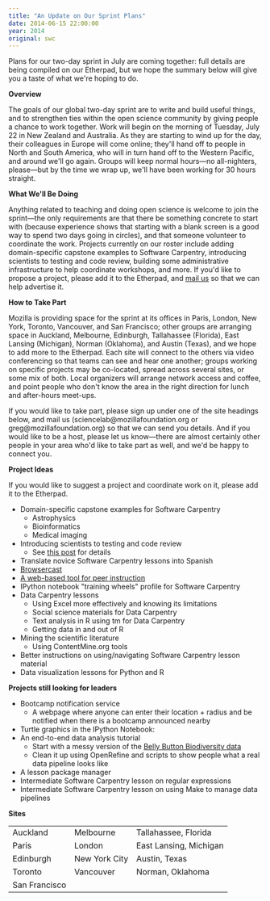 ```yaml
---
title: "An Update on Our Sprint Plans"
date: 2014-06-15 22:00:00
year: 2014
original: swc
---
```

<p>
  Plans for our two-day sprint in July
  are coming together:
  full details are being compiled on our Etherpad,
  but we hope the summary below will give you a taste of what we're hoping to do.
</p>
<p><strong>Overview</strong></p>
<p>The goals of our global two-day sprint are to write and build useful things, and to strengthen ties within the open science community by giving people a chance to work together. Work will begin on the morning of Tuesday, July 22 in New Zealand and Australia. As they are starting to wind up for the day, their colleagues in Europe will come online; they'll hand off to people in North and South America, who will in turn hand off to the Western Pacific, and around we'll go again. Groups will keep normal hours&mdash;no all-nighters, please&mdash;but by the time we wrap up, we'll have been working for 30 hours straight.</p>
<p><strong>What We'll Be Doing</strong></p>
<p>Anything related to teaching and doing open science is welcome to join the sprint&mdash;the only requirements are that there be something concrete to start with (because experience shows that starting with a blank screen is a good way to spend two days going in circles), and that someone volunteer to coordinate the work. Projects currently on our roster include adding domain-specific capstone examples to Software Carpentry, introducing scientists to testing and code review, building some administrative infrastructure to help coordinate workshops, and more. If you'd like to propose a project, please add it to the Etherpad, and <a href="mailto:{{site.author.email}}">mail us</a> so that we can help advertise it.</p>
<p><strong>How to Take Part</strong></p>
<p>Mozilla is providing space for the sprint at its offices in Paris, London, New York, Toronto, Vancouver, and San Francisco; other groups are arranging space in Auckland, Melbourne, Edinburgh, Tallahassee (Florida), East Lansing (Michigan), Norman (Oklahoma), and Austin (Texas), and we hope to add more to the Etherpad. Each site will connect to the others via video conferencing so that teams can see and hear one another; groups working on specific projects may be co-located, spread across several sites, or some mix of both. Local organizers will arrange network access and coffee, and point people who don't know the area in the right direction for lunch and after-hours meet-ups.</p>
<p>If you would like to take part, please sign up under one of the site headings below, and mail us (sciencelab@mozillafoundation.org or greg@mozillafoundation.org) so that we can send you details. And if you would like to be a host, please let us know&mdash;there are almost certainly other people in your area who'd like to take part as well, and we'd be happy to connect you.</p>
<p><strong>Project Ideas</strong></p>
<p>If you would like to suggest a project and coordinate work on it, please add it to the Etherpad.</p>
<ul>
  <li>Domain-specific capstone examples for Software Carpentry
    <ul>
      <li>Astrophysics</li>
      <li>Bioinformatics</li>
      <li>Medical imaging</li>
    </ul>
  </li>
  <li>Introducing scientists to testing and code review
    <ul>
      <li>See <a href="http://ivory.idyll.org/blog/2014-khmer-hackathon.html">this post</a> for details</li>
    </ul>
  </li>
  <li>Translate novice Software Carpentry lessons into Spanish</li>
  <li><a href="http://blog.gabrielivanica.com/2014/04/25/browsercast-google-summer-2014/">Browsercast</a></li>
  <li><a href="http://piotr.banaszkiewicz.org/blog/2014/06/07/peer-instruction-update-2/">A web-based tool for peer instruction</a></li>
  <li>IPython notebook &quot;training wheels&quot; profile for Software Carpentry</li>
  <li>Data Carpentry lessons
    <ul>
      <li>Using Excel more effectively and knowing its limitations</li>
      <li>Social science materials for Data Carpentry</li>
      <li>Text analysis in R using tm for Data Carpentry</li>
      <li>Getting data in and out of R</li>
    </ul>
  </li>
  <li>Mining the scientific literature
    <ul>
      <li>Using ContentMine.org tools</li>
    </ul>
  </li>
  <li>Better instructions on using/navigating Software Carpentry lesson material</li>
  <li>Data visualization lessons for Python and R</li>
</ul>
<p><strong>Projects still looking for leaders</strong></p>
<ul>
  <li>Bootcamp notification service
    <ul>
      <li>A webpage where anyone can enter their location + radius and be notified when there is a bootcamp announced nearby</li>
    </ul>
  </li>
  <li>Turtle graphics in the IPython Notebook:</li>
  <li>An end-to-end data analysis tutorial
    <ul>
      <li>Start with a messy version of the <a href="http://navels.yourwildlife.org/results-and-data/">Belly Button Biodiversity data</a></li>
      <li>Clean it up using OpenRefine and scripts to show people what a real data pipeline looks like</li>
    </ul>
  </li>
  <li>A lesson package manager</li>
  <li>Intermediate Software Carpentry lesson on regular expressions</li>
  <li>Intermediate Software Carpentry lesson on using Make to manage data pipelines</li>
</ul>
<p><strong>Sites</strong></p>
<table class="table table-striped">
  <tr>
    <td>Auckland</td>
    <td>Melbourne</td>
    <td>Tallahassee, Florida</td>
  </tr>
  <tr>
    <td>Paris</td>
    <td>London</td>
    <td>East Lansing, Michigan</td>
  </tr>
  <tr>
    <td>Edinburgh</td>
    <td>New York City</td>
    <td>Austin, Texas</td>
  </tr>
  <tr>
    <td>Toronto</td>
    <td>Vancouver</td>
    <td>Norman, Oklahoma</td>
  </tr>
  <tr>
    <td>San Francisco</td>
    <td></td>
    <td></td>
  </tr>
</table>
